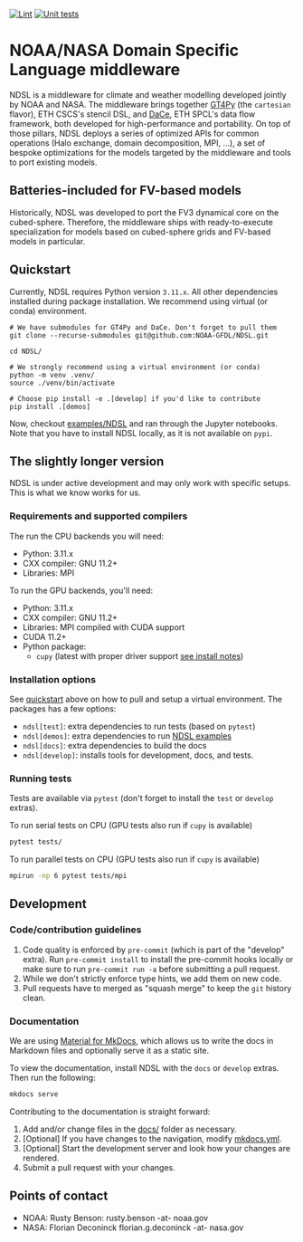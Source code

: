 [![Lint](https://github.com/NOAA-GFDL/NDSL/actions/workflows/lint.yaml/badge.svg?branch=develop)](https://github.com/NOAA-GFDL/NDSL/actions/workflows/lint.yaml)
[![Unit tests](https://github.com/NOAA-GFDL/NDSL/actions/workflows/unit_tests.yaml/badge.svg?branch=develop)](https://github.com/NOAA-GFDL/NDSL/actions/workflows/unit_tests.yaml)

# NOAA/NASA Domain Specific Language middleware

NDSL is a middleware for climate and weather modelling developed jointly by NOAA and NASA. The middleware brings together [GT4Py](https://github.com/GridTools/gt4py/) (the `cartesian` flavor), ETH CSCS's stencil DSL, and [DaCe](https://github.com/spcl/dace/), ETH SPCL's data flow framework, both developed for high-performance and portability. On top of those pillars, NDSL deploys a series of optimized APIs for common operations (Halo exchange, domain decomposition, MPI, ...), a set of bespoke optimizations for the models targeted by the middleware and tools to port existing models.

## Batteries-included for FV-based models

Historically, NDSL was developed to port the FV3 dynamical core on the cubed-sphere. Therefore, the middleware ships with ready-to-execute specialization for models based on cubed-sphere grids and FV-based models in particular.

## Quickstart

Currently, NDSL requires Python version `3.11.x`. All other dependencies installed during package installation. We recommend using virtual (or conda) environment.

```shell
# We have submodules for GT4Py and DaCe. Don't forget to pull them
git clone --recurse-submodules git@github.com:NOAA-GFDL/NDSL.git

cd NDSL/

# We strongly recommend using a virtual environment (or conda)
python -m venv .venv/
source ./venv/bin/activate

# Choose pip install -e .[develop] if you'd like to contribute
pip install .[demos]
```

Now, checkout [examples/NDSL](./examples/NDSL/) and ran through the Jupyter notebooks. Note that you have to install NDSL locally, as it is not available on `pypi`.

## The slightly longer version

NDSL is under active development and may only work with specific setups. This is what we know works for us.

### Requirements and supported compilers

The run the CPU backends you will need:

- Python: 3.11.x
- CXX compiler:  GNU 11.2+
- Libraries: MPI

To run the GPU backends, you'll need:

- Python: 3.11.x
- CXX compiler:  GNU 11.2+
- Libraries: MPI compiled with CUDA support
- CUDA 11.2+
- Python package:
  - `cupy` (latest with proper driver support [see install notes](https://docs.cupy.dev/en/stable/install.html))

### Installation options

See [quickstart](#quickstart) above on how to pull and setup a virtual environment. The packages has a few options:

- `ndsl[test]`: extra dependencies to run tests (based on `pytest`)
- `ndsl[demos]`: extra dependencies to run [NDSL examples](./examples/NDSL/)
- `ndsl[docs]`: extra dependencies to build the docs
- `ndsl[develop]`: installs tools for development, docs, and tests.

### Running tests

Tests are available via `pytest` (don't forget to install the `test` or `develop` extras).

To run serial tests on CPU (GPU tests also run if `cupy` is available)

```bash
pytest tests/
```

To run parallel tests on CPU (GPU tests also run if `cupy` is available)

```bash
mpirun -np 6 pytest tests/mpi
```

## Development

### Code/contribution guidelines

1. Code quality is enforced by `pre-commit` (which is part of the "develop" extra). Run `pre-commit install`  to install the pre-commit hooks locally or make sure to run `pre-commit run -a`  before submitting a pull request.
2. While we don't strictly enforce type hints, we add them on new code.
3. Pull requests have to merged as "squash merge" to keep the `git` history clean.

### Documentation

We are using [Material for MkDocs](https://squidfunk.github.io/mkdocs-material/), which allows us to write the docs in Markdown files and optionally serve it as a static site.

To view the documentation, install NDSL with the `docs` or `develop` extras. Then  run the following:

```bash
mkdocs serve
```

Contributing to the documentation is straight forward:

1. Add and/or change files in the [docs/](./docs/) folder as necessary.
2. [Optional] If you have changes to the navigation, modify [mkdocs.yml](mkdocs.yml).
3. [Optional] Start the development server and look how your changes are rendered.
4. Submit a pull request with your changes.

## Points of contact

- NOAA: Rusty Benson: rusty.benson -at- noaa.gov
- NASA: Florian Deconinck florian.g.deconinck -at- nasa.gov
